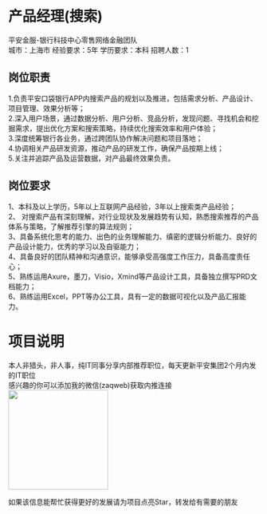 # 产品经理(搜索)
平安金服-银行科技中心零售网络金融团队  
城市：上海市 经验要求：5年 学历要求：本科  招聘人数：1

## 岗位职责
1.负责平安口袋银行APP内搜索产品的规划以及推进，包括需求分析、产品设计、项目管理、效果分析等；   
2.深入用户场景，通过数据分析、用户分析、竞品分析，发现问题、寻找机会和挖掘需求，提出优化方案和搜索策略，持续优化搜索效率和用户体验；   
3.深度统筹银行各业务，通过跨团队协作解决问题和项目落地；   
4.协调相关产品研发资源，推动产品的研发工作，确保产品按期上线；   
5.关注并追踪产品及运营数据，对产品最终效果负责。

## 岗位要求
1、本科及以上学历，5年以上互联网产品经验，3年以上搜索类产品经验；    
2、 对搜索产品有深刻理解，对行业现状及发展趋势有认知，熟悉搜索推荐的产品体系与策略，了解推荐引擎的算法规则；    
3、具备系统化思考的能力、出色的业务理解能力、缜密的逻辑分析能力、良好的产品设计能力，优秀的学习以及自驱能力；    
4、具备良好的团队精神和沟通意识，能够承受高强度工作压力，具备高度责任心；   
5、熟练运用Axure，墨刀，Visio，Xmind等产品设计工具，具备独立撰写PRD文档能力；   
6、熟练运用Excel，PPT等办公工具，具有一定的数据可视化以及产品汇报能力。

# 项目说明

本人非猎头，非人事，纯IT同事分享内部推荐职位，每天更新平安集团2个月内发的IT职位  
感兴趣的你可以添加我的微信(zaqweb)获取内推连接  
<img src="https://github.com/zaqweb/PA-IT-JOBS/blob/master/WechatICode.jpeg"  height="200" width="200">

如果该信息能帮忙获得更好的发展请为项目点亮Star，转发给有需要的朋友




